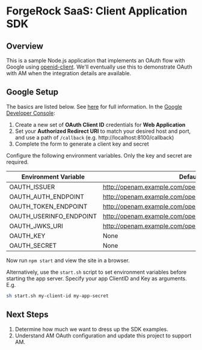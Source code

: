 # ForgeRock SaaS: Client Application SDK

## Overview

This is a sample Node.js application that implements an OAuth flow with Google using [openid-client](https://www.npmjs.com/package/openid-client). We'll eventually use this to demonstrate OAuth with AM when the integration details are available.

## Google Setup

The basics are listed below. See [here](https://developers.google.com/identity/protocols/OpenIDConnect) for full information. In the [Google Developer Console](https://console.developers.google.com/apis/dashboard):

1.  Create a new set of **OAuth Client ID** credentials for **Web Application**
1.  Set your **Authorized Redirect URI** to match your desired host and port, and use a path of `/callback` (e.g. http://localhost:8100/callback)
1.  Complete the form to generate a client key and secret

Configure the following environment variables. Only the key and secret are required.

| Environment Variable    | Default                                                 |
| ----------------------- | ------------------------------------------------------- |
| OAUTH_ISSUER            | http://openam.example.com/openam/oauth2                 |
| OAUTH_AUTH_ENDPOINT     | http://openam.example.com/openam/oauth2/authorize       |
| OAUTH_TOKEN_ENDPOINT    | http://openam.example.com/openam/oauth2/access_token    |
| OAUTH_USERINFO_ENDPOINT | http://openam.example.com/openam/oauth2/userinfo        |
| OAUTH_JWKS_URI          | http://openam.example.com/openam/oauth2/connect/jwk_uri |
| OAUTH_KEY               | None                                                    |
| OAUTH_SECRET            | None                                                    |

Now run `npm start` and view the site in a browser.

Alternatively, use the `start.sh` script to set environment variables before starting the app server. Specify your app ClientID and Key as arguments. E.g.

```bash
sh start.sh my-client-id my-app-secret
```

## Next Steps

1.  Determine how much we want to dress up the SDK examples.
1.  Understand AM OAuth configuration and update this project to support AM.
